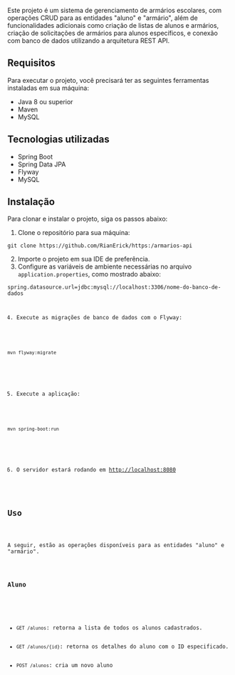 
<p>Este projeto é um sistema de gerenciamento de armários escolares, com operações CRUD para as entidades "aluno" e "armário", além de funcionalidades adicionais como criação de listas de alunos e armários, criação de solicitações de armários para alunos específicos, e conexão com banco de dados utilizando a arquitetura REST API.</p>

<h2>Requisitos</h2>

<p>Para executar o projeto, você precisará ter as seguintes ferramentas instaladas em sua máquina:</p>

<ul>
    <li>Java 8 ou superior</li>
    <li>Maven</li>
    <li>MySQL</li>
</ul>

<h2>Tecnologias utilizadas</h2>

<ul>
    <li>Spring Boot</li>
    <li>Spring Data JPA</li>
    <li>Flyway</li>
    <li>MySQL</li>
</ul>

<h2>Instalação</h2>

<p>Para clonar e instalar o projeto, siga os passos abaixo:</p>

<ol>
    <li>Clone o repositório para sua máquina:</li>
</ol>

<pre><code>git clone https://github.com/RianErick/https:/armarios-api</code></pre>

<ol start="2">
    <li>Importe o projeto em sua IDE de preferência.</li>
    <li>Configure as variáveis de ambiente necessárias no arquivo <code>application.properties</code>, como mostrado abaixo:</li>
</ol>

<pre><code>spring.datasource.url=jdbc:mysql://localhost:3306/nome-do-banco-de-dados
<ol start="4">
    <li>Execute as migrações de banco de dados com o Flyway:</li>
</ol>

<pre><code>mvn flyway:migrate</code></pre>

<ol start="5">
    <li>Execute a aplicação:</li>
</ol>

<pre><code>mvn spring-boot:run</code></pre>

<ol start="6">
    <li>O servidor estará rodando em <a href="http://localhost:8080">http://localhost:8080</a></li>
</ol>

<h2>Uso</h2>

<p>A seguir, estão as operações disponíveis para as entidades "aluno" e "armário".</p>

<h3>Aluno</h3>

<ul>
    <li><code>GET /alunos</code>: retorna a lista de todos os alunos cadastrados.</li>
    <li><code>GET /alunos/{id}</code>: retorna os detalhes do aluno com o ID especificado.</li>
    <li><code>POST /alunos</code>: cria um novo aluno


